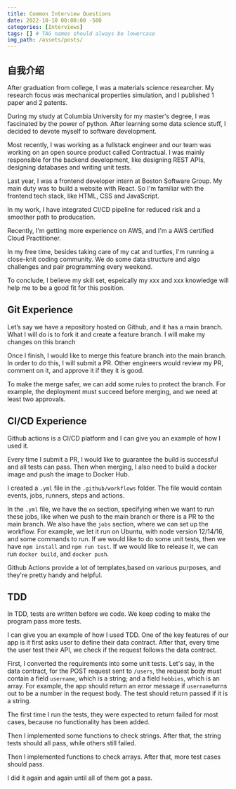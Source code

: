 ```yaml
---
title: Common Interview Questions
date: 2022-10-10 00:00:00 -500
categories: [Interviews]
tags: [] # TAG names should always be lowercase
img_path: /assets/posts/
---
```


## 自我介绍

After graduation from college, I was a materials science researcher. My research focus was mechanical properties simulation, and I published 1 paper and 2 patents.

During my study at Columbia University for my master's degree, I was fascinated by the power of python. After learning some data science stuff, I decided to devote myself to software development.

Most recently, I was working as a fullstack engineer and our team was working on an open source product called Contractual. I was mainly responsible for the backend development, like designing REST APIs, designing databases and writing unit tests.

Last year, I was a frontend developer intern at Boston Software Group. My main duty was to build a website with React. So I'm familiar with the frontend tech stack, like HTML, CSS and JavaScript.

In my work, I have integrated CI/CD pipeline for reduced risk and a smoother path to producation.

Recently, I'm getting more experience on AWS, and I'm a AWS certified Cloud Practitioner.

In my free time, besides taking care of my cat and turtles, I'm running a close-knit coding community. We do some data structure and algo challenges and pair programming every weekend.

To conclude, I believe my skill set, espeically my xxx and xxx knowledge will help me to be a good fit for this position.

## Git Experience

Let’s say we have a repository hosted on Github, and it has a main branch. What I will do is to fork it and create a feature branch. I will make my changes on this branch

Once I finish, I would like to merge this feature branch into the main branch. In order to do this, I will submit a PR. Other engineers would review my PR, comment on it, and approve it if they it is good.

To make the merge safer, we can add some rules to protect the branch. For example, the deployment must succeed before merging, and we need at least two approvals.

## CI/CD Experience

Github actions is a CI/CD platform and I can give you an example of how I used it.

Every time I submit a PR, I would like to guarantee the build is successful and all tests can pass. Then when merging, I also need to build a docker image and push the image to Docker Hub.

I created a `.yml` file in the `.github/workflows` folder. The file would contain events, jobs, runners, steps and actions.

In the `.yml` file, we have the `on` section, specifying when we want to run these jobs, like when we push to the main branch or there is a PR to the main branch. We also have the `jobs` section, where we can set up the workflow. For example, we let it run on Ubuntu, with node version 12/14/16, and some commands to run. If we would like to do some unit tests, then we have `npm install` and `npm run test`. If we would like to release it, we can run `docker build`, and `docker push`.

Github Actions provide a lot of templates,based on various purposes, and they're pretty handy and helpful.

## TDD

In TDD, tests are written before we code. We keep coding to make the program pass more tests.

I can give you an example of how I used TDD. One of the key features of our app is it first asks user to define their data contract. After that, every time the user test their API, we check if the request follows the data contract.

First, I converted the requirements into some unit tests. Let's say, in the data contract, for the POST request sent to `/users`, the request body must contain a field `username`, which is a string; and a field `hobbies`, which is an array. For example, the app should return an error message if `username`turns out to be a number in the request body. The test should return passed if it is a string.

The first time I run the tests, they were expected to return failed for most cases, because no functionality has been added.

Then I implemented some functions to check strings. After that, the string tests should all pass, while others still failed.

Then I implemented functions to check arrays. After that, more test cases should pass.

I did it again and again until all of them got a pass.
